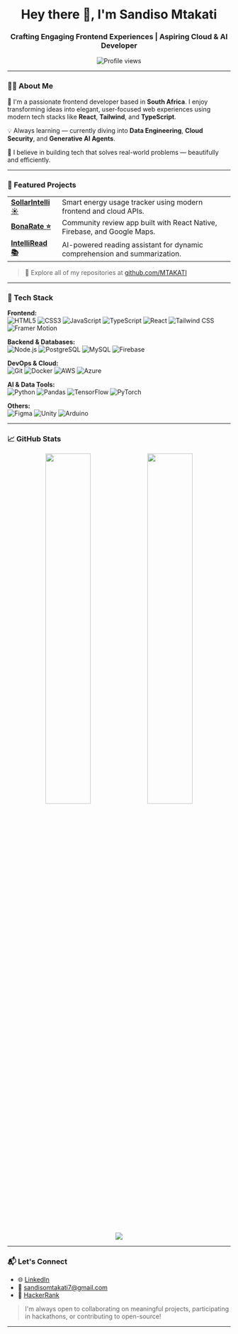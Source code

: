 <h1 align="center">Hey there 👋, I'm Sandiso Mtakati</h1>
<h3 align="center">Crafting Engaging Frontend Experiences | Aspiring Cloud & AI Developer</h3>

<p align="center">
  <img src="https://komarev.com/ghpvc/?username=mtakati&label=Profile%20Views&color=0e75b6&style=flat" alt="Profile views" />
</p>

---

### 👨‍💻 About Me

🚀 I'm a passionate frontend developer based in **South Africa**. I enjoy transforming ideas into elegant, user-focused web experiences using modern tech stacks like **React**, **Tailwind**, and **TypeScript**.

💡 Always learning — currently diving into **Data Engineering**, **Cloud Security**, and **Generative AI Agents**.

🧠 I believe in building tech that solves real-world problems — beautifully and efficiently.

---

### 🚧 Featured Projects

<table>
  <tr>
    <td><a href="https://github.com/MTAKATI/SollarIntelli-2r"><b>SollarIntelli ☀️</b></a></td>
    <td>Smart energy usage tracker using modern frontend and cloud APIs.</td>
  </tr>
  <tr>
    <td><a href="https://github.com/MTAKATI/Bona-Rate"><b>BonaRate ⭐</b></a></td>
    <td>Community review app built with React Native, Firebase, and Google Maps.</td>
  </tr>
  <tr>
    <td><a href="https://github.com/MTAKATI/IntelliRead"><b>IntelliRead 📚</b></a></td>
    <td>AI-powered reading assistant for dynamic comprehension and summarization.</td>
  </tr>
</table>

> 🔗 Explore all of my repositories at [github.com/MTAKATI](https://github.com/MTAKATI)

---

### 🧰 Tech Stack

**Frontend:**  
![HTML5](https://img.shields.io/badge/HTML5-E34F26?style=flat&logo=html5&logoColor=white)
![CSS3](https://img.shields.io/badge/CSS3-1572B6?style=flat&logo=css3&logoColor=white)
![JavaScript](https://img.shields.io/badge/JavaScript-F7DF1E?style=flat&logo=javascript&logoColor=black)
![TypeScript](https://img.shields.io/badge/TypeScript-007ACC?style=flat&logo=typescript&logoColor=white)
![React](https://img.shields.io/badge/React-20232A?style=flat&logo=react&logoColor=61DAFB)
![Tailwind CSS](https://img.shields.io/badge/TailwindCSS-38B2AC?style=flat&logo=tailwind-css&logoColor=white)
![Framer Motion](https://img.shields.io/badge/Framer-0055FF?style=flat&logo=framer&logoColor=white)

**Backend & Databases:**  
![Node.js](https://img.shields.io/badge/Node.js-339933?style=flat&logo=node-dot-js&logoColor=white)
![PostgreSQL](https://img.shields.io/badge/PostgreSQL-316192?style=flat&logo=postgresql&logoColor=white)
![MySQL](https://img.shields.io/badge/MySQL-4479A1?style=flat&logo=mysql&logoColor=white)
![Firebase](https://img.shields.io/badge/Firebase-FFCA28?style=flat&logo=firebase&logoColor=black)

**DevOps & Cloud:**  
![Git](https://img.shields.io/badge/Git-F05032?style=flat&logo=git&logoColor=white)
![Docker](https://img.shields.io/badge/Docker-2496ED?style=flat&logo=docker&logoColor=white)
![AWS](https://img.shields.io/badge/AWS-232F3E?style=flat&logo=amazon-aws&logoColor=white)
![Azure](https://img.shields.io/badge/Microsoft_Azure-0089D6?style=flat&logo=microsoft-azure&logoColor=white)

**AI & Data Tools:**  
![Python](https://img.shields.io/badge/Python-3776AB?style=flat&logo=python&logoColor=white)
![Pandas](https://img.shields.io/badge/Pandas-150458?style=flat&logo=pandas&logoColor=white)
![TensorFlow](https://img.shields.io/badge/TensorFlow-FF6F00?style=flat&logo=tensorflow&logoColor=white)
![PyTorch](https://img.shields.io/badge/PyTorch-EE4C2C?style=flat&logo=pytorch&logoColor=white)

**Others:**  
![Figma](https://img.shields.io/badge/Figma-F24E1E?style=flat&logo=figma&logoColor=white)
![Unity](https://img.shields.io/badge/Unity-000000?style=flat&logo=unity&logoColor=white)
![Arduino](https://img.shields.io/badge/Arduino-00979D?style=flat&logo=arduino&logoColor=white)

---

### 📈 GitHub Stats

<p align="center">
  <img src="https://github-readme-stats.vercel.app/api?username=mtakati&show_icons=true&theme=github_dark" width="45%" />
  <img src="https://github-readme-stats.vercel.app/api/top-langs/?username=mtakati&layout=compact&theme=github_dark" width="45%" />
  <br/>
  <img src="https://github-readme-streak-stats.herokuapp.com/?user=mtakati&theme=dark" />
</p>

---

### 📬 Let's Connect

- 🌐 [LinkedIn](https://www.linkedin.com/in/sandiso-mtakati-a7b26321b/)
- 📧 sandisomtakati7@gmail.com  
- 🧠 [HackerRank](https://www.hackerrank.com/sandisomtakati)

> I'm always open to collaborating on meaningful projects, participating in hackathons, or contributing to open-source!

---

